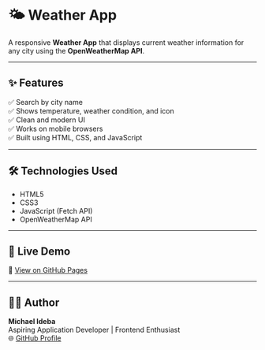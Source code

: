 # 🌤 Weather App

A responsive **Weather App** that displays current weather information for any city using the **OpenWeatherMap API**.

---

## ✨ Features
✅ Search by city name  
✅ Shows temperature, weather condition, and icon  
✅ Clean and modern UI  
✅ Works on mobile browsers  
✅ Built using HTML, CSS, and JavaScript

---

## 🛠️ Technologies Used
- HTML5  
- CSS3  
- JavaScript (Fetch API)  
- OpenWeatherMap API

---

## 🚀 Live Demo
🔗 [View on GitHub Pages](https://michaelideba0.github.io/weather-app)

---

## 👨‍💻 Author
**Michael Ideba**  
Aspiring Application Developer | Frontend Enthusiast  
🌐 [GitHub Profile](https://github.com/michaelideba0)
